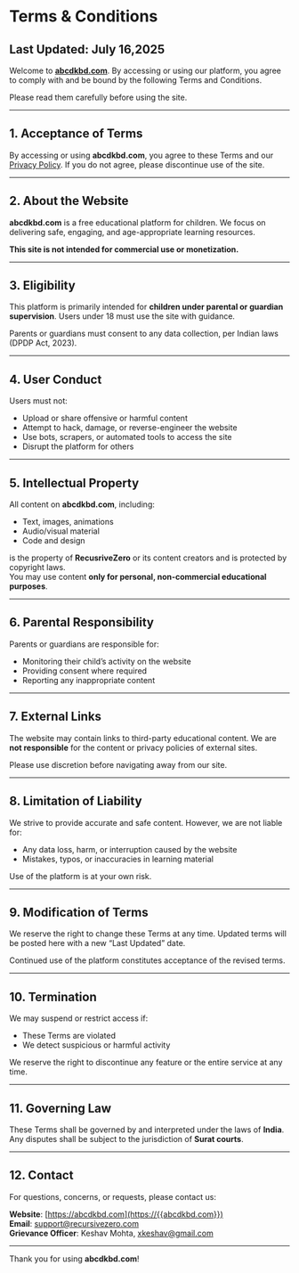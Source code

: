 # Terms & Conditions

## **Last Updated: July 16,2025**

Welcome to [**abcdkbd.com**](https://abcdkbd.com). By accessing or using our platform, you agree to comply with and be bound by the following Terms and Conditions.

Please read them carefully before using the site.

---

## 1. Acceptance of Terms

By accessing or using **abcdkbd.com**, you agree to these Terms and our [Privacy Policy](/privacy). If you do not agree, please discontinue use of the site.

---

## 2. About the Website

**abcdkbd.com** is a free educational platform for children. We focus on delivering safe, engaging, and age-appropriate learning resources.

**This site is not intended for commercial use or monetization.**

---

## 3. Eligibility

This platform is primarily intended for **children under parental or guardian supervision**. Users under 18 must use the site with guidance.

Parents or guardians must consent to any data collection, per Indian laws (DPDP Act, 2023).

---

## 4. User Conduct

Users must not:

- Upload or share offensive or harmful content
- Attempt to hack, damage, or reverse-engineer the website
- Use bots, scrapers, or automated tools to access the site
- Disrupt the platform for others

---

## 5. Intellectual Property

All content on **abcdkbd.com**, including:

- Text, images, animations
- Audio/visual material
- Code and design

is the property of **RecusriveZero** or its content creators and is protected by copyright laws.  
You may use content **only for personal, non-commercial educational purposes**.

---

## 6. Parental Responsibility

Parents or guardians are responsible for:

- Monitoring their child’s activity on the website
- Providing consent where required
- Reporting any inappropriate content

---

## 7. External Links

The website may contain links to third-party educational content. We are **not responsible** for the content or privacy policies of external sites.

Please use discretion before navigating away from our site.

---

## 8. Limitation of Liability

We strive to provide accurate and safe content. However, we are not liable for:

- Any data loss, harm, or interruption caused by the website
- Mistakes, typos, or inaccuracies in learning material

Use of the platform is at your own risk.

---

## 9. Modification of Terms

We reserve the right to change these Terms at any time. Updated terms will be posted here with a new “Last Updated” date.

Continued use of the platform constitutes acceptance of the revised terms.

---

## 10. Termination

We may suspend or restrict access if:

- These Terms are violated
- We detect suspicious or harmful activity

We reserve the right to discontinue any feature or the entire service at any time.

---

## 11. Governing Law

These Terms shall be governed by and interpreted under the laws of **India**. Any disputes shall be subject to the jurisdiction of **Surat courts**.

---

## 12. Contact

For questions, concerns, or requests, please contact us:

**Website**: [https://abcdkbd.com](https://{{abcdkbd.com}})  
**Email**: [support@recursivezero.com](mailto:support@recursivezero.com)  
**Grievance Officer**: Keshav Mohta, <xkeshav@gmail.com>

---

Thank you for using **abcdkbd.com**!
